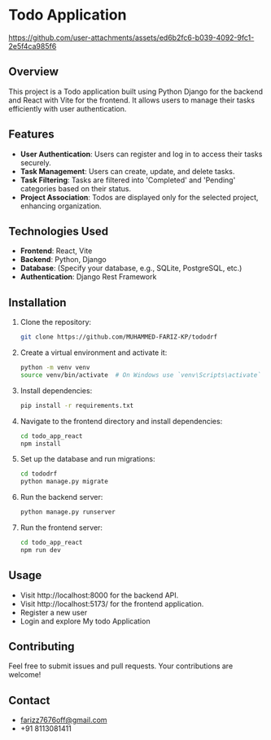 
# Todo Application

https://github.com/user-attachments/assets/ed6b2fc6-b039-4092-9fc1-2e5f4ca985f6
## Overview
This project is a Todo application built using Python Django for the backend and React with Vite for the frontend. It allows users to manage their tasks efficiently with user authentication.

## Features

- **User Authentication**: Users can register and log in to access their tasks securely.
- **Task Management**: Users can create, update, and delete tasks.
- **Task Filtering**: Tasks are filtered into 'Completed' and 'Pending' categories based on their status.
- **Project Association**: Todos are displayed only for the selected project, enhancing organization.

## Technologies Used

- **Frontend**: React, Vite
- **Backend**: Python, Django
- **Database**: (Specify your database, e.g., SQLite, PostgreSQL, etc.)
- **Authentication**: Django Rest Framework

## Installation

1. Clone the repository:
   ```bash
   git clone https://github.com/MUHAMMED-FARIZ-KP/tododrf
2. Create a virtual environment and activate it:
    ```bash
    python -m venv venv
    source venv/bin/activate  # On Windows use `venv\Scripts\activate`
3. Install dependencies: 
    ```bash
    pip install -r requirements.txt
4. Navigate to the frontend directory and install dependencies:
    ```bash
    cd todo_app_react
    npm install
5. Set up the database and run migrations:
    ```bash
    cd tododrf
    python manage.py migrate
6. Run the backend server:
    ```bash
    python manage.py runserver
7. Run the frontend server:
    ```bash
    cd todo_app_react
    npm run dev

## Usage
- Visit http://localhost:8000 for the backend API.
- Visit http://localhost:5173/ for the frontend application.
- Register a new user
- Login and explore My todo Application

<!-- ## API Endpoints
- User Registration: POST /register/
- User Login: POST /login/
- Todo List: GET /todos/
- Todo Detail:GET /todos/<int:pk>/
- Project List:GET /projects/
- Project Detail:GET /projects/<int:pk>/
- Project Todos:GET /projects/<int:pk>/todos/ -->

## Contributing
Feel free to submit issues and pull requests. Your contributions are welcome!

## Contact
- farizz7676off@gmail.com
- +91 8113081411
